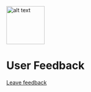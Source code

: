<p align="left">
<img src="https://github.com/memberrxyz/foundation/blob/development/apps/www/public/images/memberr-logo-icon-round.svg" alt="alt text" width="100"/>
</p>

# User Feedback

[Leave feedback](https://github.com/memberrxyz/user-feedback/issues)
